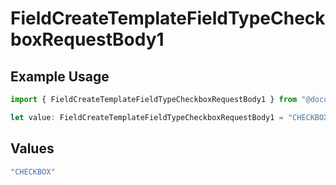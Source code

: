 # FieldCreateTemplateFieldTypeCheckboxRequestBody1

## Example Usage

```typescript
import { FieldCreateTemplateFieldTypeCheckboxRequestBody1 } from "@documenso/sdk-typescript/models/operations";

let value: FieldCreateTemplateFieldTypeCheckboxRequestBody1 = "CHECKBOX";
```

## Values

```typescript
"CHECKBOX"
```
